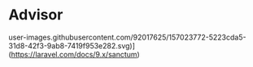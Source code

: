 # Advisor 
user-images.githubusercontent.com/92017625/157023772-5223cda5-31d8-42f3-9ab8-7419f953e282.svg)](https://laravel.com/docs/9.x/sanctum)
